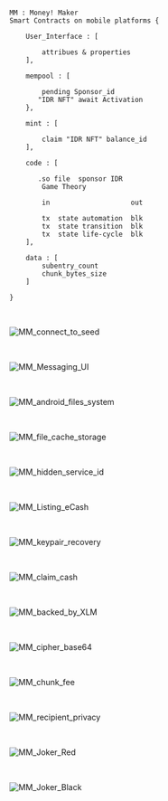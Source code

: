 ```json:

MM : Money! Maker
Smart Contracts on mobile platforms {

    User_Interface : [

        attribues & properties
    ],

    mempool : [

        pending Sponsor_id
       "IDR NFT" await Activation
    },

    mint : [

        claim "IDR NFT" balance_id
    ],

    code : [

       .so file  sponsor IDR
        Game Theory

        in                    out

        tx  state automation  blk
        tx  state transition  blk
        tx  state life-cycle  blk
    ],

    data : [
        subentry_count
        chunk_bytes_size
    ]

}

```


<br />



![_MM_connect_to_seed_](_MM_con_seed_.png)



<br />



![_MM_Messaging_UI_](_MM_v0.11.0_.png)



<br />



![_MM_android_files_system_](_MM_storage_files_.png)



<br />



![_MM_file_cache_storage_](_MM_v0.22.0_.png)



<br />


![_MM_hidden_service_id_](_MM_v0.33.0_.png)



<br />



![_MM_Listing_eCash_](_MM_OHLC_.png)



<br />


![_MM_keypair_recovery_](_MM_XLM_keypair_.png)



<br />


![_MM_claim_cash_](_MM_sponsor_claim_.png)



<br />


![_MM_backed_by_XLM_](_MM_backed_by_XLM_.png)



<br />


![_MM_cipher_base64_](_MM_data_cipher_.png)



<br />


![_MM_chunk_fee_](_MM_data_chunk_.png)



<br />


![_MM_recipient_privacy_](_MM_data_privacy_.png)



<br />


![_MM_Joker_Red_](_MM_Jr_.png)



<br />


![_MM_Joker_Black_](_MM_Jb_.png)
